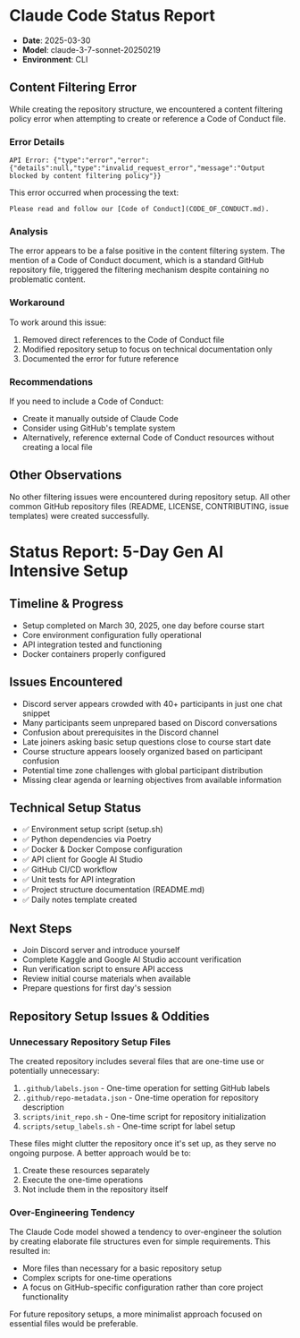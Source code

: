 # Claude Code Status Report

- **Date**: 2025-03-30
- **Model**: claude-3-7-sonnet-20250219
- **Environment**: CLI

## Content Filtering Error

While creating the repository structure, we encountered a content filtering policy error when attempting to create or reference a Code of Conduct file. 

### Error Details

```
API Error: {"type":"error","error":{"details":null,"type":"invalid_request_error","message":"Output blocked by content filtering policy"}}
```

This error occurred when processing the text:
```
Please read and follow our [Code of Conduct](CODE_OF_CONDUCT.md).
```

### Analysis

The error appears to be a false positive in the content filtering system. The mention of a Code of Conduct document, which is a standard GitHub repository file, triggered the filtering mechanism despite containing no problematic content.

### Workaround

To work around this issue:
1. Removed direct references to the Code of Conduct file
2. Modified repository setup to focus on technical documentation only
3. Documented the error for future reference

### Recommendations

If you need to include a Code of Conduct:
- Create it manually outside of Claude Code
- Consider using GitHub's template system
- Alternatively, reference external Code of Conduct resources without creating a local file

## Other Observations

No other filtering issues were encountered during repository setup. All other common GitHub repository files (README, LICENSE, CONTRIBUTING, issue templates) were created successfully.

# Status Report: 5-Day Gen AI Intensive Setup

## Timeline & Progress
- Setup completed on March 30, 2025, one day before course start
- Core environment configuration fully operational
- API integration tested and functioning
- Docker containers properly configured

## Issues Encountered
- Discord server appears crowded with 40+ participants in just one chat snippet
- Many participants seem unprepared based on Discord conversations
- Confusion about prerequisites in the Discord channel
- Late joiners asking basic setup questions close to course start date
- Course structure appears loosely organized based on participant confusion
- Potential time zone challenges with global participant distribution
- Missing clear agenda or learning objectives from available information

## Technical Setup Status
- ✅ Environment setup script (setup.sh)
- ✅ Python dependencies via Poetry
- ✅ Docker & Docker Compose configuration
- ✅ API client for Google AI Studio
- ✅ GitHub CI/CD workflow
- ✅ Unit tests for API integration
- ✅ Project structure documentation (README.md)
- ✅ Daily notes template created

## Next Steps
- Join Discord server and introduce yourself
- Complete Kaggle and Google AI Studio account verification
- Run verification script to ensure API access
- Review initial course materials when available
- Prepare questions for first day's session

## Repository Setup Issues & Oddities

### Unnecessary Repository Setup Files

The created repository includes several files that are one-time use or potentially unnecessary:

1. `.github/labels.json` - One-time operation for setting GitHub labels
2. `.github/repo-metadata.json` - One-time operation for repository description
3. `scripts/init_repo.sh` - One-time script for repository initialization
4. `scripts/setup_labels.sh` - One-time script for label setup

These files might clutter the repository once it's set up, as they serve no ongoing purpose. A better approach would be to:
1. Create these resources separately
2. Execute the one-time operations
3. Not include them in the repository itself

### Over-Engineering Tendency

The Claude Code model showed a tendency to over-engineer the solution by creating elaborate file structures even for simple requirements. This resulted in:
- More files than necessary for a basic repository setup
- Complex scripts for one-time operations
- A focus on GitHub-specific configuration rather than core project functionality

For future repository setups, a more minimalist approach focused on essential files would be preferable.